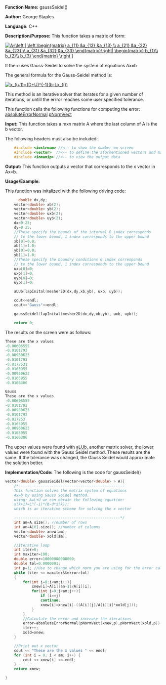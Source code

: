 **Function Name:**          gaussSeidel()

**Author:** George Staples

**Language:** C++

**Description/Purpose:** This function takes a matrix of form:

<a href="https://www.codecogs.com/eqnedit.php?latex=A=\left&space;[&space;\left.\begin{matrix}&space;a_{11}&space;&a_{12}&space;&a_{13}&space;\\&space;a_{21}&space;&a_{22}&space;&a_{23}&space;\\&space;a_{31}&space;&a_{32}&space;&a_{33}&space;\end{matrix}\right|&space;\begin{matrix}&space;b_{1}\\&space;b_{2}\\&space;b_{3}&space;\end{matrix}&space;\right&space;]" target="_blank"><img src="https://latex.codecogs.com/gif.latex?A=\left&space;[&space;\left.\begin{matrix}&space;a_{11}&space;&a_{12}&space;&a_{13}&space;\\&space;a_{21}&space;&a_{22}&space;&a_{23}&space;\\&space;a_{31}&space;&a_{32}&space;&a_{33}&space;\end{matrix}\right|&space;\begin{matrix}&space;b_{1}\\&space;b_{2}\\&space;b_{3}&space;\end{matrix}&space;\right&space;]" title="A=\left [ \left.\begin{matrix} a_{11} &a_{12} &a_{13} \\ a_{21} &a_{22} &a_{23} \\ a_{31} &a_{32} &a_{33} \end{matrix}\right| \begin{matrix} b_{1}\\ b_{2}\\ b_{3} \end{matrix} \right ]" /></a>

It then uses Gauss-Seidel to solve the system of equations Ax=b

The general formula for the Gauss-Seidel method is:

<a href="https://www.codecogs.com/eqnedit.php?latex=x_{i&plus;1}=(D&plus;U)^{-1}(b-Lx_{i})" target="_blank"><img src="https://latex.codecogs.com/gif.latex?x_{i&plus;1}=(D&plus;U)^{-1}(b-Lx_{i})" title="x_{i+1}=(D+U)^{-1}(b-Lx_{i})" /></a>

This method is an iterative solver that iterates for a given number of iterations, or untill the errror reaches some user specified tolerance. 

This function calls the following functions for computing the error:
[absoluteErrorNormal](https://georgest347.github.io/MATH-5620/softwareManual/HW2/absoluteErrorNormal)
[pNormVect](https://georgest347.github.io/MATH-5620/softwareManual/HW2/pNormVect)


**Input:** This function takes a mxn matrix A where the last column of A is the b vector.
  
The following headers must also be included:
  ```c++
      #include <iostream> //<-- to show the number on screen
      #include <vector>  //<-- to define the aformentioned vectors and matricies
      #include <iomanip> //<-- to view the output data
  ```

**Output:** This function outputs a vector that corresponds to the x vector in Ax=b.
	
**Usage/Example:**

This function was initalized with the following driving code:
```c++
      double dx,dy;
    vector<double> xb(2);
    vector<double> yb(2);
    vector<double> uxb(2);
    vector<double> uyb(2);
    dx=0.25;
    dy=0.25;
    //These specify the bounds of the interval 0 index corresponds
    // to the lower bound, 1 index corresponds to the upper bound
    xb[0]=0.0;
    xb[1]=1.0;
    yb[0]=0.0;
    yb[1]=1.0;
    //These specify the boundry conditions 0 index corresponds
    // to the lower bound, 1 index corresponds to the upper bound
    uxb[0]=0;
    uxb[1]=0;
    uyb[0]=0;
    uyb[1]=0;

    aLUb(lapInital(mesher2D(dx,dy,xb,yb), uxb, uyb));

    cout<<endl;
    cout<<"Gauss"<<endl;

    gaussSeidel(lapInital(mesher2D(dx,dy,xb,yb), uxb, uyb));

    return 0;
```

The results on the screen were as follows:

```c++
These are the x values
-0.00606555
-0.0101793
-0.00960623
-0.0101793
-0.0172531
-0.0165955
-0.00960623
-0.0165955
-0.0166306

Gauss
These are the x values
-0.00606555
-0.0101792
-0.00960623
-0.0101792
-0.017253
-0.0165955
-0.00960623
-0.0165955
-0.0166306
```

The upper values were found with [aLUb](), another matrix solver, the lower values were found with the Gauss Seidel method. These results are the same. If the tolerance was changed, the Gauss Seidel would approximate the solution better. 

**Implementation/Code:** The following is the code for gaussSeidel()
```c++
vector<double> gaussSeidel(vector<vector<double> > A){
    /*------------------------------------------------
    This function solves the matrix system of equations
    Ax=b by using Gauss Seidel method.
    using: A=L+U we can obtain the following equation:
    x(k+1)=L^(-1)*(b-U*x(k));
    which is an iterative scheme for solving the x vector

    ------------------------------------------------*/
    int am=A.size(); //number of rows
	int an=A[0].size(); //number of columns
	vector<double> xnew(am);
	vector<double> xold(am);

    //Iterative loop
    int iter=0;
    int maxiter=100;
    double error=10000000000000;
    double tol=0.0000001;
    int p=1; //Use to change which norm you are using for the error calculation, 0=infinity norm.
    while (iter <= maxiter&&error>tol)
    {
        for(int i=0;i<am;i++){
            xnew[i]=A[i][an-1]/A[i][i];
            for(int j=0;j<am;j++){
                if (i==j)
                continue;
                xnew[i]=xnew[i]-((A[i][j]/A[i][i]*xold[j]));
            }
        }
        //Calculate the error and increase the iterations
        error=absoluteErrorNormal(pNormVect(xnew,p),pNormVect(xold,p));
        iter++;
        xold=xnew;
    }

    //Print out x vector
	cout << "These are the x values " << endl;
	for (int i = 0; i < am; i++) {
		cout << xnew[i] << endl;
	}
    return xnew;

}
```
